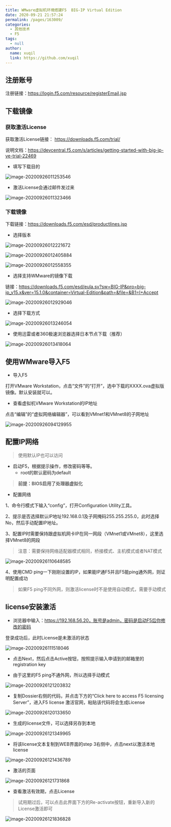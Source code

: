 ```yaml
---
title: WMware虚拟机环境搭建F5  BIG-IP Virtual Edition
date: 2020-09-21 21:57:24
permalink: /pages/163009/
categories: 
  - 其他技术
  - F5
tags: 
  - null
author: 
  name: xuqil
  link: https://github.com/xuqil
---
```


## 注册账号

注册链接：https://login.f5.com/resource/registerEmail.jsp

## 下载镜像

### 获取激活License

获取激活License链接： https://downloads.f5.com/trial/

说明文档：https://devcentral.f5.com/s/articles/getting-started-with-big-ip-ve-trial-22469

- 填写下载目的

![image-20200926011253546](/img/other/f5/搭建WMwareF5.assets/image-20200926011253546.png)

- 激活License会通过邮件发过来

![image-20200926011323466](/img/other/f5/搭建WMwareF5.assets/image-20200926011323466.png)

### 下载镜像

下载链接：https://downloads.f5.com/esd/productlines.jsp

- 选择版本

![image-20200926012221672](/img/other/f5/搭建WMwareF5.assets/image-20200926012221672.png)

![image-20200926012405884](/img/other/f5/搭建WMwareF5.assets/image-20200926012405884.png)

![image-20200926012558355](/img/other/f5/搭建WMwareF5.assets/image-20200926012558355.png)

- 选择支持WMware的镜像下载

链接：https://downloads.f5.com/esd/eula.sv?sw=BIG-IP&pro=big-ip_v15.x&ver=15.1.0&container=Virtual-Edition&path=&file=&B1=I+Accept

![image-20200926012929046](/img/other/f5/搭建WMwareF5.assets/image-20200926012929046.png)

- 选择下载方式

![image-20200926013246054](/img/other/f5/搭建WMwareF5.assets/image-20200926013246054.png)

- 使用迅雷或者360极速浏览器选择日本节点下载（推荐）

![image-20200926013418064](/img/other/f5/搭建WMwareF5.assets/image-20200926013418064.png)

## 使用WMware导入F5

- 导入F5

打开VMware Workstation，点击“文件”的“打开”，选中下载的XXXX.ova虚拟版镜像。默认安装就可以。

- 查看虚拟机VMware Workstation的IP地址

点击“编辑”的“虚拟网络编辑器”，可以看到VMnet1和VMnet8的子网地址

![image-20200926094129955](/img/other/f5/搭建WMwareF5.assets/image-20200926094129955.png)

## 配置IP网络

> 使用默认IP也可以访问

- 启动F5，根据提示操作，修改密码等等。
  - root的默认密码为default

> **前提：BIOS启用了处理器虚拟化**

- 配置网络

1、命令行模式下输入“config”，打开Configuration Utility工具。 

2、提示是否选择默认IP地址192.168.0.1及子网掩码255.255.255.0，此时选择No，然后手动配置IP地址。 

3、配置IP时需要保持跟虚拟机网卡IP在同一网段（VMnet1或VMnet8），这里选择VMnet8的网段

> 注意：需要保持网络适配器模式相同，桥接模式、主机模式或者NAT模式

![image-20200926110648585](/img/other/f5/搭建WMwareF5.assets/image-20200926110648585.png)



4、使用CMD  ping一下刚刚设置的IP，如果能IP通F5并且F5能ping通外网，则证明配置成功

> 如果F5 ping不同外网，则激活license时不是使用自动模式，需要手动模式

## license安装激活

- 浏览器中输入：https://192.168.56.20，账号是admin，密码是启动F5后你修改的密码

登录成功后，此时License是未激活的状态

![image-20200926111518046](/img/other/f5/搭建WMwareF5.assets/image-20200926111518046.png)

- 点击Next，然后点击Active按钮，按照提示输入申请到的邮箱里的registration key

- 由于这里的F5 ping不通外网，所以选择手动模式

![image-20200926121203832](/img/other/f5/搭建WMwareF5.assets/image-20200926121203832.png)

- 复制Dossier右侧的代码，并点击下方的“Click here to access F5 licensing Server”，进入F5 license 激活官网，粘贴该代码将会生成License

![image-20200926120133650](/img/other/f5/搭建WMwareF5.assets/image-20200926120133650.png)

- 生成的license文件，可以选择另存到本地

![image-20200926121349965](/img/other/f5/搭建WMwareF5.assets/image-20200926121349965.png)

- 将该license文本复制到WEB界面的step 3右侧中，点击next以激活本地license

![image-20200926121436789](/img/other/f5/搭建WMwareF5.assets/image-20200926121436789.png)

- 激活的页面

![image-20200926121731868](/img/other/f5/搭建WMwareF5.assets/image-20200926121731868.png)

- 查看激活有效期，点击License

> 试用期过后，可以点击此界面下方的Re-activate按钮，重新导入新的License激活即可

![image-20200926121836828](/img/other/f5/搭建WMwareF5.assets/image-20200926121836828.png)